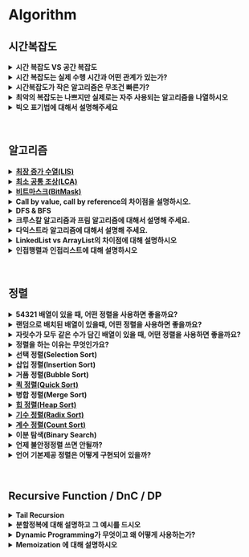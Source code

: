 # Algorithm


<h2>시간복잡도</h2>
<details>
  <summary><strong>시간 복잡도 VS 공간 복잡도</strong></summary>
<hr>
  <p><strong>시간 복잡도</strong> : 알고리즘을 수행하는데 연산이 몇번 이루어지는지</p>
  <p><strong>공간 복잡도</strong> : 알고리즘이 필요로하는 자원의 양</p>
시간 복잡도란 프로그램이 실행되는데 걸리는 시간을 말합니다. 

일반적으로 빅오 기법을 사용하여 최악의 수행시간 복잡도를 시간복잡도라고 말합니다. 

공간 복잡도는 프로그램이 실행되는데 필요한 메모리의 크기를 말합니다. 

시간 복잡도는 실제 수행 시간과 어떤 관계가 있을까요? 실제 수행 시간은 실행되는 컴퓨터의 환경에 따라 달라지며 입력되는 데이터에 따라서도 상이합니다. 그래서 보통 입력값이 커질수록 반복문이 수행시간을 지배하기 때문에, 알고리즘의 수행시간을 반복문이 수행되는 횟수로 측정합니다.
  
<hr>
</details>
<details>
  <summary><strong>시간 복잡도는 실제 수행 시간과 어떤 관계가 있는가?</strong></summary>
<hr>
  <p>실제 수행 시간에 미치는 요소는 아주 많다. CPU의 클록 속도, 1클록에 수행할 수 있는 명령어 수, 프로그램의 메모리 접근 패턴, 운영체제와 컴파일러 버전 등..</p>
  <p>시간 복잡도는 반복문이 반복되는 횟수로 판단한다.</p>
<hr>
</details>
<details>
  <summary><strong>시간복잡도가 작은 알고리즘은 무조건 빠른가?</strong></summary>
<hr>
<hr>
</details>
<details>
  <summary><strong>최악의 복잡도는 나쁘지만 실제로는 자주 사용되는 알고리즘을 나열하시오</strong></summary>
<hr>
  <ol>
     <li>Quick Sort</li>
  </ol>
  <ol>
     <li>Hash</li>
  </ol>
<hr>
</details>
<details>
  <summary><strong>빅오 표기법에 대해서 설명해주세요</strong></summary>
<hr>
  <p>알고리즘의 효율성을 표기해주는 기법</p>
  <ul>
     <li>빅오(Big-O) : 최악의 경우</li>
  </ul>
  <ul>
     <li>빅오메가(big-Ω) : 최선의 경우</li>
  </ul>
  <ul>
     <li>빅세타(big-Θ) : 평균</li>
  </ul>
<hr>
</details>
<p></p>
<br>
<h2>알고리즘</h2>
<details>
  <summary><strong><a href="https://github.com/gyoogle/tech-interview-for-developer/blob/master/Algorithm/LIS%20(Longest%20Increasing%20Sequence).md">최장 증가 수열(LIS)</a></strong></summary>
<hr>
<hr>
</details>
<details>
  <summary><strong><a href="https://github.com/gyoogle/tech-interview-for-developer/blob/master/Algorithm/LCA(Lowest%20Common%20Ancestor).md">최소 공통 조상(LCA)</a></strong></summary>
<hr>
<hr>
</details>
<details>
  <summary><strong><a href="https://github.com/gyoogle/tech-interview-for-developer/blob/master/Algorithm/%EB%B9%84%ED%8A%B8%EB%A7%88%EC%8A%A4%ED%81%AC(BitMask).md">비트마스크(BitMask)</a></strong></summary>
<hr>
<hr>
</details>
<details>
  <summary><strong>Call by value, call by reference의 차이점을 설명하시오.</strong></summary>
<hr>
  <p>Call by Value는 함수를 호출할때 값을 넘겨주고, Call by Reference는 변수의 레퍼런스를 전달합니다. Call by value는 함수 내에서 값이 변경되어도 원본 값은 변경되지 않지만, Call by Reference는 원본 값도 변경된다는 특징이 있습니다.</p>
<hr>
</details>
<details>
  <summary><strong>DFS &amp; BFS</strong></summary>
<hr>
  <p><strong>DFS</strong></p>
  <ul>
     <li>다음 브랜치로 넘어가기 전에 해당 브랜치를 모두 탐색</li>
  </ul>
  <ul>
     <li>스택/재귀함수</li>
  </ul>
  <ul>
     <li>모든 경로를 방문해야할 경우</li>
  </ul>
  <ul>
     <li>시간 복잡도 : 인접행렬 O(V^2), 인접리스트 O(V+E)</li>
  </ul>
  <p><strong>BFS</strong></p>
  <ul>
     <li>인접한 노드부터 먼저 탐색</li>
  </ul>
  <ul>
     <li>큐</li>
  </ul>
  <ul>
     <li>최소 비용 구하기</li>
  </ul>
  <ul>
     <li>시간 복잡도 : 인접행렬 O(V^2), 인접리스트 O(V+E)</li>
  </ul>
<hr>
</details>
<details>
  <summary><strong>크루스칼 알고리즘과 프림 알고리즘에 대해서 설명해 주세요.</strong></summary>
<hr>
  <p><strong>크루스칼 알고리즘</strong></p>
  <ul>
     <li>간선 위주의 알고리즘</li>
  </ul>
  <ul>
     <li>정점 개수에 비해 간선이 적은 경우 사용</li>
  </ul>
  <ul>
     <li>시간 복잡도 : O(E logE)</li>
  </ul>
  <pre><code>1. 간선 오름차순 연결
2. 가중치 가장 작은거 선택
3. 사이클이면 무시하고 지나침
4. 2~3 반복</code></pre>
  <p><strong>프림 알고리즘</strong></p>
  <ul>
     <li>정점 위주의 알고리즘</li>
  </ul>
  <ul>
     <li>간선 개수에 비해 정점 개수가 적은 경우 사용</li>
  </ul>
  <ul>
     <li>시간 복잡도 : O(E logV)</li>
  </ul>
  <pre><code>1. 정점 선택
2. 정점에서 연결된 간선 중 가장 가중치 작은거 선택
3. 반대편이 이미 추가된 정점이면 무시
4. 2~3반복</code></pre>
<hr>
</details>
<details>
  <summary><strong>다익스트라 알고리즘에 대해서 설명해 주세요.</strong></summary>
<hr>
  <p>그래프의 최단거리를 찾기 위한 알고리즘</p>
  <p>현재까지의 최단거리를 계속 갱신</p>
<hr>
</details>
<details>
  <summary><strong>LinkedList vs ArrayList의 차이점에 대해 설명하시오</strong></summary>
<hr>
  <p><strong>ArrayList</strong></p>
  <ul>
     <li>데이터들이 순서대로 늘어선 배열의 형식</li>
  </ul>
  <ul>
     <li>Random access 가능하므로 검색 빠름</li>
  </ul>
  <ul>
     <li>삽입/삭제 느림</li>
  </ul>
  <p><strong>LinkedList</strong></p>
  <ul>
     <li>자료의 주소값으로 연결된 형식</li>
  </ul>
  <ul>
     <li>검색 느림</li>
  </ul>
  <ul>
     <li>삽입/삭제 빠름</li>
  </ul>
<hr>
</details>
<details>
  <summary><strong>인접행렬과 인접리스트에 대해 설명하시오</strong></summary>
<hr>
  <p><strong>인접행렬</strong></p>
  <ul>
     <li>이차원 배열로 표현</li>
  </ul>
  <ul>
     <li>O(V^2)</li>
  </ul>
  <ul>
     <li>두 정점 연결되어있는지 여부 → O(1)</li>
  </ul>
  <ul>
     <li>모든 노드 방문시 O(V)</li>
  </ul>
  <ul>
     <li>간선이 적다면 인접리스트 사용</li>
  </ul>
  <p><strong>인접리스트</strong></p>
  <ul>
     <li>리스트로 표현</li>
  </ul>
  <ul>
     <li>O(V+E)</li>
  </ul>
  <ul>
     <li>탐색 시 간선 개수만큼만 방문</li>
  </ul>
  <ul>
     <li>두 정점 연결되어있는지 확인 → 정점에 연결된 노드 다 방문 O(V)</li>
  </ul>
<hr>
</details>
<p></p>
<br>
<h2>정렬</h2>
<figure/></a></figure>
<details>
  <summary><strong>54321 배열이 있을 때, 어떤 정렬을 사용하면 좋을까요?</strong></summary>
<hr>
<hr>
</details>
<details>
  <summary><strong>랜덤으로 배치된 배열이 있을때, 어떤 정렬을 사용하면 좋을까요?</strong></summary>
<hr>
<hr>
</details>
<details>
  <summary><strong>자릿수가 모두 같은 수가 담긴 배열이 있을 때, 어떤 정렬을 사용하면 좋을까요?</strong></summary>
<hr>
<hr>
</details>
<details>
  <summary><strong>정렬을 하는 이유는 무엇인가요?</strong></summary>
<hr>
  <p>데이터를 탐색하기 위해</p>
  <p>만약 정렬이 되어있다면 이진탐색을 할 수 있음</p>
<hr>
</details>
<details>
  <summary><strong>선택 정렬(Selection Sort)</strong></summary>
<hr>
  <ul>
     <li>앞에서부터 차근차근 비교하며 정렬하는 방법</li>
  </ul>
  <ul>
     <li>불안정 정렬, 제자리 정렬</li>
  </ul>
  <ul>
     <li>시간복잡도 O(N^2)</li>
  </ul>
<hr>
</details>
<details>
  <summary><strong>삽입 정렬(Insertion Sort)</strong></summary>
<hr>
  <ul>
     <li>원소가 삽입될 자리를 찾아나가는 정렬 방식</li>
  </ul>
  <ul>
     <li>안정 정렬, 제자리 정렬</li>
  </ul>
  <ul>
     <li>최선의 경우 O(N), 평균/최악의 경우 O(N^2)</li>
  </ul>
<hr>
</details>
<details>
  <summary><strong>거품 정렬(Bubble Sort)</strong></summary>
<hr>
  <ul>
     <li>인접한 두 원소를 비교하며 정렬하는 방식</li>
  </ul>
  <ul>
     <li>시간복잡도 O(N^2)</li>
  </ul>
  <ul>
     <li>안정정렬, 제자리정렬</li>
  </ul>
<hr>
</details>
<details>
  <summary><strong><a href="https://github.com/gyoogle/tech-interview-for-developer/blob/master/Algorithm/QuickSort.md">퀵 정렬(Quick Sort)</a></strong></summary>
<hr>
<hr>
</details>
<details>
  <summary><strong>병합 정렬(Merge Sort)</span></strong></summary>
<hr>
  <ul>
     <li>분할정복을 이용한 방식</li>
  </ul>
  <ul>
     <li>데이터를 분할하여 분할된 여러개의 부분집합을 하나의 정렬된 집합으로 병합하여 진행</li>
  </ul>
  <ul>
     <li>안정정렬</li>
  </ul>
  <ul>
     <li>
        시간 복잡도
        <ul>
           <li>분할 : n개 원소를 두개로 분할 → O(logN)</li>
        </ul>
        <ul>
           <li>병합 : 최대 n번의 비교연산 → O(N)</li>
        </ul>
        <ul>
           <li>총 시간복잡도 = O(NlogN)</li>
        </ul>
     </li>
  </ul>
  <ul>
     <li>
        공간 복잡도 : n개에 데이터에 대해 정렬된 데이터를 저장할 추가적인 공간 필요
        <figure id="0f714e49-aaf1-4db6-bf58-6377f98522e5">
           <a href="https://github.com/gyoogle/tech-interview-for-developer/blob/master/Algorithm/MergeSort.md" class="bookmark source">
              <div class="bookmark-info">
                 <div class="bookmark-text">
                    <div class="bookmark-title">gyoogle/tech-interview-for-developer</div>
                    <div class="bookmark-description">머지 소트(Merge Sort) 합병 정렬이라고도 부르며, 분할 정복 방법을 통해 구현 큰 문제를 작은 문제 단위로 쪼개면서 해결해나가는 방식 빠른 정렬로 분류되며, 퀵소트와 함께 많이 언급되는 정렬 방식이다.</div>
                 </div>
                 <div class="bookmark-href"><img src="https://github.com/favicon.ico" class="icon bookmark-icon"/>https://github.com/gyoogle/tech-interview-for-developer/blob/master/Algorithm/MergeSort.md</div>
              </div>
           </a>
        </figure>
     </li>
  </ul>
<hr>
</details>
<details>
  <summary><strong><a href="https://github.com/gyoogle/tech-interview-for-developer/blob/master/Algorithm/HeapSort.md">힙 정렬(Heap Sort)</a></strong></summary>
<hr>
<hr>
</details>
<details>
  <summary><strong><a href="https://github.com/gyoogle/tech-interview-for-developer/blob/master/Algorithm/Sort_Radix.md">기수 정렬(Radix Sort)</a></strong></summary>
<hr>
<hr>
</details>
<details>
  <summary><strong><a href="https://github.com/gyoogle/tech-interview-for-developer/blob/master/Algorithm/Sort_Counting.md">계수 정렬(Count Sort)</a></strong></summary>
<hr>
<hr>
</details>
<details>
  <summary><strong>이분 탐색(Binary Search)</strong></summary>
<hr>
  <p>탐색 범위를 두 부분으로 나누며 탐색함</p>
  <ul>
     <li>전체 탐색 O(N)</li>
  </ul>
  <ul>
     <li>이분 탐색 O(logN)</li>
  </ul>
<hr>
</details>
<details>
  <summary><strong>언제 불안정정렬 쓰면 안될까?</strong></summary>
<hr>
  <p>기존의 정렬은 유지해야할때</p>
  <p>A,B 쌍인데 B는 이미 정렬상태로 입력됨. 안정정렬쓰면 좋지만 불안정정렬쓰면 기존의 정렬 깨짐</p>
<hr>
</details>
<details>
  <summary><strong>언어 기본제공 정렬은 어떻게 구현되어 있을까?</strong></summary>
<hr>
<hr>
</details>
<p></p>
<p></p>
<br>
<h2>Recursive Function / DnC / DP</h2>
<details>
  <summary><strong>Tail Recursion</strong></summary>
<hr>
<hr>
</details>
<details>
  <summary><strong>분할정복에 대해 설명하고 그 예시를 드시오</strong></summary>
<hr>
  <p>큰 문제를 작은 문제로 나눠서 작은 문제를 해결해 합치면서 해를 구하는 것</p>
  <ol>
     <li>Merge Sort / Quick Sort</li>
  </ol>
  <ol>
     <li>이분 탐색</li>
  </ol>
<hr>
</details>
<details>
  <summary><strong>Dynamic Programming가 무엇이고 왜 어떻게 사용하는가?</strong></summary>
<hr>
  <ul>
     <li>복잡한 문제를 간단한 여러개로 나누어 푸는 것</li>
  </ul>
  <ul>
     <li>한 가지 문제에 대해 한 번만 품</li>
  </ul>
  <ul>
     <li>같은 문제는 항상 정답이 같다</li>
  </ul>
<hr>
</details>
<details>
  <summary><strong>Memoization 에 대해 설명하시오</strong></summary>
<hr>
  <p>한 번 계산한 것은 저장해두고 재활용함</p>
<hr>
</details>
<p></p>

